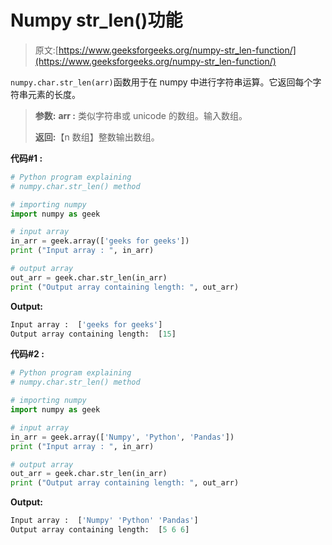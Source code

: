 # Numpy str_len()功能

> 原文:[https://www.geeksforgeeks.org/numpy-str_len-function/](https://www.geeksforgeeks.org/numpy-str_len-function/)

`numpy.char.str_len(arr)`函数用于在 numpy 中进行字符串运算。它返回每个字符串元素的长度。

> **参数:**
> **arr :** 类似字符串或 unicode 的数组。输入数组。
> 
> **返回:**【n 数组】整数输出数组。

**代码#1 :**

```py
# Python program explaining
# numpy.char.str_len() method 

# importing numpy 
import numpy as geek

# input array  
in_arr = geek.array(['geeks for geeks'])
print ("Input array : ", in_arr) 

# output array 
out_arr = geek.char.str_len(in_arr)
print ("Output array containing length: ", out_arr) 
```

**Output:**

```py
Input array :  ['geeks for geeks']
Output array containing length:  [15]

```

**代码#2 :**

```py
# Python program explaining
# numpy.char.str_len() method 

# importing numpy 
import numpy as geek

# input array 
in_arr = geek.array(['Numpy', 'Python', 'Pandas'])
print ("Input array : ", in_arr) 

# output array 
out_arr = geek.char.str_len(in_arr)
print ("Output array containing length: ", out_arr) 
```

**Output:**

```py
Input array :  ['Numpy' 'Python' 'Pandas']
Output array containing length:  [5 6 6]

```